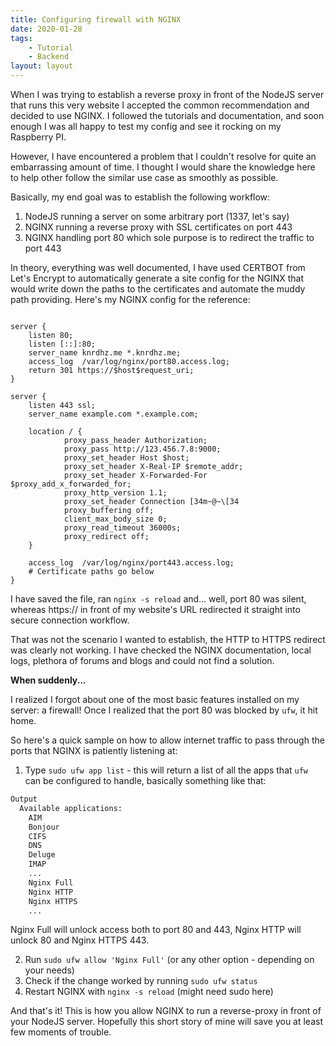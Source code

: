 ```yaml
---
title: Configuring firewall with NGINX
date: 2020-01-28
tags:
    - Tutorial
    - Backend
layout: layout
---
```


When I was trying to establish a reverse proxy in front of the NodeJS server that runs this very website I accepted the common recommendation and decided to use NGINX. I followed the tutorials and documentation, and soon enough I was all happy to test my config and see it rocking on my Raspberry PI.

However, I have encountered a problem that I couldn't resolve for quite an embarrassing amount of time. I thought I would share the knowledge here to help other follow the similar use case as smoothly as possible.

Basically, my end goal was to establish the following workflow:

1. NodeJS running a server on some arbitrary port (1337, let's say)
2. NGINX running a reverse proxy with SSL certificates on port 443
3. NGINX handling port 80 which sole purpose is to redirect the traffic to port 443

In theory, everything was well documented, I have used CERTBOT from Let's Encrypt to automatically generate a site config for the NGINX that would write down the paths to the certificates and automate the muddy path providing. Here's my NGINX config for the reference:

```nginx

server {
    listen 80;
    listen [::]:80;
    server_name knrdhz.me *.knrdhz.me;
    access_log  /var/log/nginx/port80.access.log;
    return 301 https://$host$request_uri;
}

server {
    listen 443 ssl;
    server_name example.com *.example.com;

    location / {
            proxy_pass_header Authorization;
            proxy_pass http://123.456.7.8:9000;
            proxy_set_header Host $host;
            proxy_set_header X-Real-IP $remote_addr;
            proxy_set_header X-Forwarded-For $proxy_add_x_forwarded_for;
            proxy_http_version 1.1;
            proxy_set_header Connection [34m~@~\[34
            proxy_buffering off;
            client_max_body_size 0;
            proxy_read_timeout 36000s;
            proxy_redirect off;
    }

    access_log  /var/log/nginx/port443.access.log;
	# Certificate paths go below
}
```

I have saved the file, ran `nginx -s reload` and... well, port 80 was silent, whereas https:// in front of my website's URL redirected it straight into secure connection workflow.

That was not the scenario I wanted to establish, the HTTP to HTTPS redirect was clearly not working. I have checked the NGINX documentation, local logs, plethora of forums and blogs and could not find a solution.

**When suddenly...**

I realized I forgot about one of the most basic features installed on my server: a firewall! Once I realized that the port 80 was blocked by `ufw`, it hit home.

So here's a quick sample on how to allow internet traffic to pass through the ports that NGINX is patiently listening at:

1. Type `sudo ufw app list` - this will return a list of all the apps that `ufw` can be configured to handle, basically something like that:

```bash
Output
  Available applications:
	AIM
	Bonjour
	CIFS
	DNS
	Deluge
	IMAP
	...
    Nginx Full
    Nginx HTTP
    Nginx HTTPS
	...
```

Nginx Full will unlock access both to port 80 and 443, Nginx HTTP will unlock 80 and Nginx HTTPS 443.

2. Run `sudo ufw allow 'Nginx Full'` (or any other option - depending on your needs)
3. Check if the change worked by running `sudo ufw status`
4. Restart NGINX with `nginx -s reload` (might need sudo here)

And that's it! This is how you allow NGINX to run a reverse-proxy in front of your NodeJS server. Hopefully this short story of mine will save you at least few moments of trouble.
